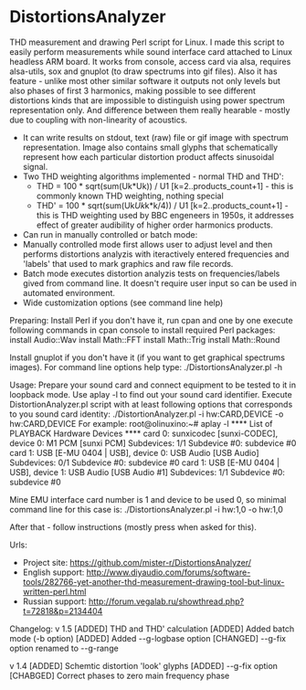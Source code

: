 # DistortionsAnalyzer
THD measurement and drawing Perl script for Linux.
I made this script to easily perform measurements while sound interface card attached to Linux headless ARM board. It works from console, access card via alsa, requires alsa-utils, sox and gnuplot (to draw spectrums into gif files).
Also it has feature - unlike most other similar software it outputs not only levels but also phases of first 3 harmonics, making possible to see different distortions kinds that are impossible to distinguish using power spectrum representation only. And difference between them really hearable - mostly due to coupling with non-linearity of acoustics.
- It can write results on stdout, text (raw) file or gif image with spectrum representation. Image also contains small glyphs that schematically represent how each particular distortion product affects sinusoidal signal.
- Two THD weighting algorithms implemented - normal THD and THD':
  - THD = 100 * sqrt(sum(Uk*Uk)) / U1 [k=2..products_count+1]  - this is commonly known THD weighting, nothing special
  - THD' = 100 * sqrt(sum(Uk*Uk*k*k/4)) / U1 [k=2..products_count+1]  - this is THD weighting used by BBC engeneers in 1950s, it addresses effect of greater audibility of higher order harmonics products.
- Can run in manually controlled or batch mode:
 - Manually controlled mode first allows user to adjust level and then performs distortions analyzis with iteractively entered frequencies and 'labels' that used to mark graphics and raw file records.
 - Batch mode executes distortion analyzis tests on frequencies/labels gived from command line. It doesn't require user input so can be used in automated environment.
- Wide customization options (see command line help)


Preparing: Install Perl if you don't have it, run cpan and one by one execute following commands in cpan console to install required Perl packages:
install Audio::Wav
install Math::FFT
install Math::Trig
install Math::Round

Install gnuplot if you don't have it (if you want to get graphical spectrums images).
For command line options help type: ./DistortionsAnalyzer.pl -h

Usage:
Prepare your sound card and connect equipment to be tested to it in loopback mode.
Use aplay -l to find out your sound card identifier. Execute DistortionAnalyzer.pl script with at least following options that corresponds to you sound card identity:
./DistortionAnalyzer.pl -i hw:CARD,DEVICE -o hw:CARD,DEVICE
For example:
root@olinuxino:~# aplay -l
**** List of PLAYBACK Hardware Devices ****
card 0: sunxicodec [sunxi-CODEC], device 0: M1 PCM [sunxi PCM]
  Subdevices: 1/1
  Subdevice #0: subdevice #0
card 1: USB [E-MU 0404 | USB], device 0: USB Audio [USB Audio]
  Subdevices: 0/1
  Subdevice #0: subdevice #0
card 1: USB [E-MU 0404 | USB], device 1: USB Audio [USB Audio #1]
  Subdevices: 1/1
  Subdevice #0: subdevice #0

Mine EMU interface card number is 1 and device to be used 0, so minimal command line for this case is:
./DistortionsAnalyzer.pl -i hw:1,0 -o hw:1,0

After that - follow instructions (mostly press <ENTER> when asked for this).

Urls:
 - Project site: https://github.com/mister-r/DistortionsAnalyzer/
 - English support: http://www.diyaudio.com/forums/software-tools/282766-yet-another-thd-measurement-drawing-tool-but-linux-written-perl.html
 - Russian support: http://forum.vegalab.ru/showthread.php?t=72818&p=2134404


Changelog:
v 1.5
 [ADDED] THD and THD' calculation
 [ADDED] Added batch mode (-b option)
 [ADDED] Added --g-logbase option
 [CHANGED] --g-fix option renamed to --g-range

v 1.4
 [ADDED] Schemtic distortion 'look' glyphs
 [ADDED] --g-fix option
 [CHABGED] Correct phases to zero main frequency phase
